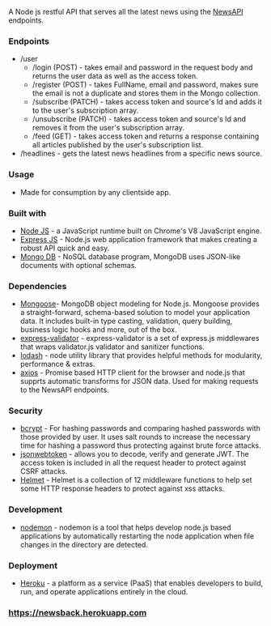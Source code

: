 
A Node js restful API that serves all the latest news using the [NewsAPI](https://newsapi.org/) endpoints. 

### Endpoints
  * /user 
    * /login (POST) - takes email and password in the request body and returns the user data as well as the access token.
    * /register (POST) - takes FullName, email and password, makes sure the email is not a duplicate and stores them in the Mongo collection.
    * /subscribe (PATCH) - takes access token and source's Id and adds it to the user's subscription array.
    * /unsubscribe (PATCH) - takes access token and source's Id and removes it from the user's subscription array.
    * /feed (GET) - takes access token and returns a response containing all articles published by the user's subscription list.
* /headlines - gets the latest news headlines from a specific news source.
  



### Usage
  - Made for consumption by any clientside app.




### Built with

* [Node JS](https://nodejs.org/en/) -  a JavaScript runtime built on Chrome's V8 JavaScript engine.
* [Express JS](https://expressjs.com/) - Node.js web application framework that makes creating a robust API quick and easy.
* [Mongo DB](https://www.mongodb.com/) - NoSQL database program, MongoDB uses JSON-like documents with optional schemas.


### Dependencies

* [Mongoose](https://mongoosejs.com/)- MongoDB object modeling for Node.js. Mongoose provides a straight-forward, schema-based solution to model your application data. It includes built-in type casting, validation, query building, business logic hooks and more, out of the box.
* [express-validator](https://express-validator.github.io/docs/) - express-validator is a set of express.js middlewares that wraps validator.js validator and sanitizer functions.
*  [lodash](https://www.npmjs.com/package/lodash) - node utility library that provides helpful methods for modularity, performance & extras.
* [axios](https://www.npmjs.com/package/axios) - Promise based HTTP client for the browser and node.js that supprts automatic transforms for JSON data. Used for making requests to the NewsAPI endpoints.
 ### Security 

* [bcrypt](https://www.npmjs.com/package/bcryptjs) -  For hashing passwords and comparing hashed passwords with those provided by user. It uses salt rounds to increase the necessary time for hashing a password thus protecting against brute force attacks.
*  [jsonwebtoken](https://www.npmjs.com/package/jsonwebtoken) - allows you to decode, verify and generate JWT. The access token is included in all the request header to protect against CSRF attacks.
*  [Helmet](https://helmetjs.github.io/docs/) - Helmet is a collection of 12 middleware functions to help set some HTTP response headers to protect against xss attacks.


### Development 
* [nodemon](https://www.npmjs.com/package/nodemon) - nodemon is a tool that helps develop node.js based applications by automatically restarting the node application when file changes in the directory are detected.


### Deployment

* [Heroku](https://dashboard.heroku.com/apps) - a platform as a service (PaaS) that enables developers to build, run, and operate applications entirely in the cloud.
### https://newsback.herokuapp.com

